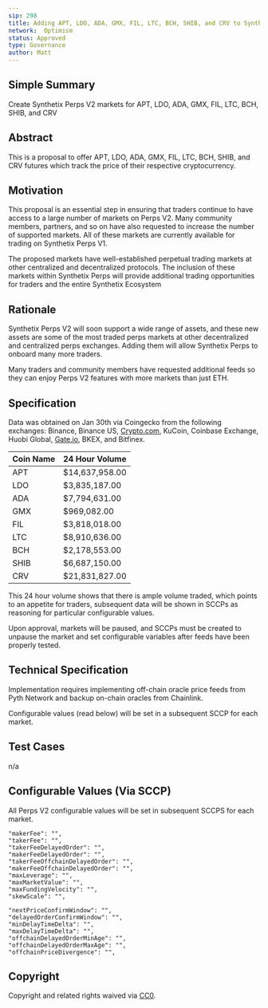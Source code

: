 ```yaml
---
sip: 298
title: Adding APT, LDO, ADA, GMX, FIL, LTC, BCH, SHIB, and CRV to Synthetix Perps V2
network:  Optimism
status: Approved
type: Governance
author: Matt
---
```


## Simple Summary

Create Synthetix Perps V2 markets for APT, LDO, ADA, GMX, FIL, LTC, BCH, SHIB, and CRV

## Abstract

This is a proposal to offer APT, LDO, ADA, GMX, FIL, LTC, BCH, SHIB, and CRV futures which track the price of their respective cryptocurrency.

## Motivation

This proposal is an essential step in ensuring that traders continue to have access to a large number of markets on Perps V2. Many community members, partners, and so on have also requested to increase the number of supported markets. All of these markets are currently available for trading on Synthetix Perps V1. 

The proposed markets have well-established perpetual trading markets at other centralized and decentralized protocols. The inclusion of these markets within Synthetix Perps will provide additional trading opportunities for traders and the entire Synthetix Ecosystem


## Rationale

Synthetix Perps V2 will soon support a wide range of assets, and these new assets are some of the most traded perps markets at other decentralized and centralized perps exchanges. Adding them will allow Synthetix Perps to onboard many more traders.

Many traders and community members have requested additional feeds so they can enjoy Perps V2 features with more markets than just ETH.

## Specification

Data was obtained on Jan 30th via Coingecko from the following exchanges: Binance, Binance US, [Crypto.com](http://Crypto.com), KuCoin, Coinbase Exchange, Huobi Global, [Gate.io](http://Gate.io), BKEX, and Bitfinex.

| Coin Name 	|  24 Hour Volume  |
|-----------	|----------------	|
| APT       	| $14,637,958.00 	|
| LDO       	|  $3,835,187.00 	|
| ADA       	|  $7,794,631.00 	| 
| GMX       	|    $969,082.00 	|
| FIL       	|  $3,818,018.00 	|
| LTC       	|  $8,910,636.00 	|
| BCH       	|  $2,178,553.00 	|
| SHIB      	|  $6,687,150.00 	|
| CRV       	|  $21,831,827.00 	|

This 24 hour volume shows that there is ample volume traded, which points to an appetite for traders, subsequent data will be shown in SCCPs as reasoning for particular configurable values.

Upon approval, markets will be paused, and SCCPs must be created to unpause the market and set configurable variables after feeds have been properly tested. 

## Technical Specification

Implementation requires implementing off-chain oracle price feeds from Pyth Network and backup on-chain oracles from Chainlink.

Configurable values (read below) will be set in a subsequent SCCP for each market.

## Test Cases

n/a

## Configurable Values (Via SCCP)

All Perps V2 configurable values will be set in subsequent SCCPS for each market.

    "makerFee": "",
    "takerFee": "",
    "takerFeeDelayedOrder": "",
    "makerFeeDelayedOrder": "",
    "takerFeeOffchainDelayedOrder": "",
    "makerFeeOffchainDelayedOrder": "",
    "maxLeverage": "",
    "maxMarketValue": "",
    "maxFundingVelocity": "",
    "skewScale": "",

    "nextPriceConfirmWindow": "",
    "delayedOrderConfirmWindow": "",
    "minDelayTimeDelta": "",
    "maxDelayTimeDelta": "",
    "offchainDelayedOrderMinAge": "",
    "offchainDelayedOrderMaxAge": "",
    "offchainPriceDivergence": "",

## Copyright

Copyright and related rights waived via [CC0](https://creativecommons.org/publicdomain/zero/1.0/).

